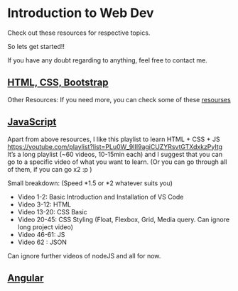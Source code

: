# Introduction to Web Dev

Check out these resources for respective topics.

So lets get started!!

If you have any doubt regarding to anything, feel free to contact me.

## [HTML, CSS, Bootstrap](https://github.com/DivyanshNatani/Introduction_to_Web_Dev/blob/main/html-css-bootstrap.md)

Other Resources: If you need more, you can check some of these [resourses](https://github.com/DivyanshNatani/Introduction_to_Web_Dev/blob/main/resource.md)

## [JavaScript](https://github.com/DivyanshNatani/Introduction_to_Web_Dev/blob/main/javascript.md)

Apart from above resources, I like this playlist to learn HTML + CSS + JS
https://youtube.com/playlist?list=PLu0W_9lII9agiCUZYRsvtGTXdxkzPyItg
It’s a long playlist (~60 videos, 10-15min each) and I suggest that you can go to a specific video of what you want to learn. (Or you can go through all of them, if you can go x2 :p )

Small breakdown: (Speed *1.5 or *2 whatever suits you)

- Video 1-2: Basic Introduction and Installation of VS Code
- Video 3-12: HTML
- Video 13-20: CSS Basic
- Video 20-45: CSS Styling (Float, Flexbox, Grid, Media query. Can ignore long project video)
- Video 46-61: JS 
- Video 62 : JSON

Can ignore further videos of nodeJS and all for now.


## [Angular](https://github.com/DivyanshNatani/Introduction_to_Web_Dev/blob/main/javascript.md)


